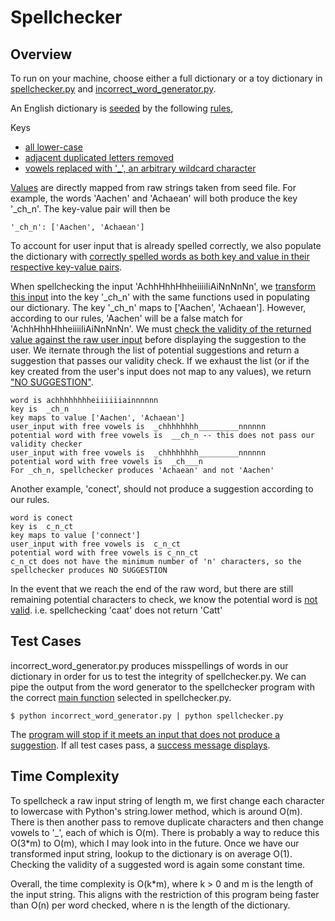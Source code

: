 Spellchecker
============

Overview
------------------
To run on your machine, choose either a full dictionary or a toy dictionary in [spellchecker.py](https://github.com/lolilo/spellchecker/blob/master/spellchecker.py#L4) and [incorrect_word_generator.py](https://github.com/lolilo/spellchecker/blob/master/incorrect_word_generator.py#L4). 

An English dictionary is [seeded](https://github.com/lolilo/spellchecker/blob/master/spellchecker.py#L32) by the following [rules](https://github.com/lolilo/spellchecker/blob/master/spellchecker.py#L27), 

Keys

* [all lower-case](https://github.com/lolilo/spellchecker/blob/master/spellchecker.py#L29)
* [adjacent duplicated letters removed](https://github.com/lolilo/spellchecker/blob/master/spellchecker.py#L17)
* [vowels replaced with '_', an arbitrary wildcard character](https://github.com/lolilo/spellchecker/blob/master/spellchecker.py#L9)

[Values](https://github.com/lolilo/spellchecker/blob/master/spellchecker.py#L65) are directly mapped from raw strings taken from seed file. For example, the words 'Aachen' and 'Achaean' will both produce the key '_ch_n'. The key-value pair will then be 

    '_ch_n': ['Aachen', 'Achaean']

To account for user input that is already spelled correctly, we also populate the dictionary with [correctly spelled words as both key and value in their respective key-value pairs](https://github.com/lolilo/spellchecker/blob/master/spellchecker.py#L66).

When spellchecking the input 'AchhHhhHhheiiiiIiAiNnNnNn', we [transform this input](https://github.com/lolilo/spellchecker/blob/master/spellchecker.py#L79) into the key '_ch_n' with the same functions used in populating our dictionary. The key '_ch_n' maps to ['Aachen', 'Achaean']. However, according to our rules, 'Aachen' will be a false match for 'AchhHhhHhheiiiiIiAiNnNnNn'. We must [check the validity of the returned value against the raw user input](https://github.com/lolilo/spellchecker/blob/master/spellchecker.py#L71) before displaying the suggestion to the user. We iternate through the list of potential suggestions and return a suggestion that passes our validity check. If we exhaust the list (or if the key created from the user's input does not map to any values), we return ["NO SUGGESTION"](https://github.com/lolilo/spellchecker/blob/master/spellchecker.py#L106). 

    word is achhhhhhhheiiiiiiainnnnnn
    key is  _ch_n
    key maps to value ['Aachen', 'Achaean']
    user_input with free vowels is  _chhhhhhhh_________nnnnnn
    potential word with free vowels is  __ch_n -- this does not pass our validity checker
    user_input with free vowels is  _chhhhhhhh_________nnnnnn
    potential word with free vowels is  _ch___n
    For _ch_n, spellchecker produces 'Achaean' and not 'Aachen'

Another example, 'conect', should not produce a suggestion according to our rules. 

    word is conect
    key is  c_n_ct
    key maps to value ['connect']
    user_input with free vowels is  c_n_ct
    potential word with free vowels is c_nn_ct
    c_n_ct does not have the minimum number of 'n' characters, so the spellchecker produces NO SUGGESTION

In the event that we reach the end of the raw word, but there are still remaining potential characters to check, we know the potential word is [not valid](https://github.com/lolilo/spellchecker/blob/master/spellchecker.py#L89). i.e. spellchecking 'caat' does not return 'Catt'

Test Cases
------------------
incorrect_word_generator.py produces misspellings of words in our dictionary in order for us to test the integrity of spellchecker.py. We can pipe the output from the word generator to the spellchecker program with the correct [main function](https://github.com/lolilo/spellchecker/blob/master/spellchecker.py#L162) selected in spellchecker.py.
    
    $ python incorrect_word_generator.py | python spellchecker.py

The [program will stop if it meets an input that does not produce a suggestion](https://github.com/lolilo/spellchecker/blob/master/spellchecker.py#L150). If all test cases pass, a [success message displays](https://github.com/lolilo/spellchecker/blob/master/spellchecker.py#L152).

Time Complexity
------------------
To spellcheck a raw input string of length m, we first change each character to lowercase with Python's string.lower method, which is around O(m). There is then another pass to remove duplicate characters and then change vowels to '_', each of which is O(m). There is probably a way to reduce this O(3*m) to O(m), which I may look into in the future. Once we have our transformed input string, lookup to the dictionary is on average O(1). Checking the validity of a suggested word is again some constant time. 

Overall, the time complexity is O(k*m), where k > 0 and m is the length of the input string. This aligns with the restriction of this program being faster than O(n) per word checked, where n is the length of the dictionary.
